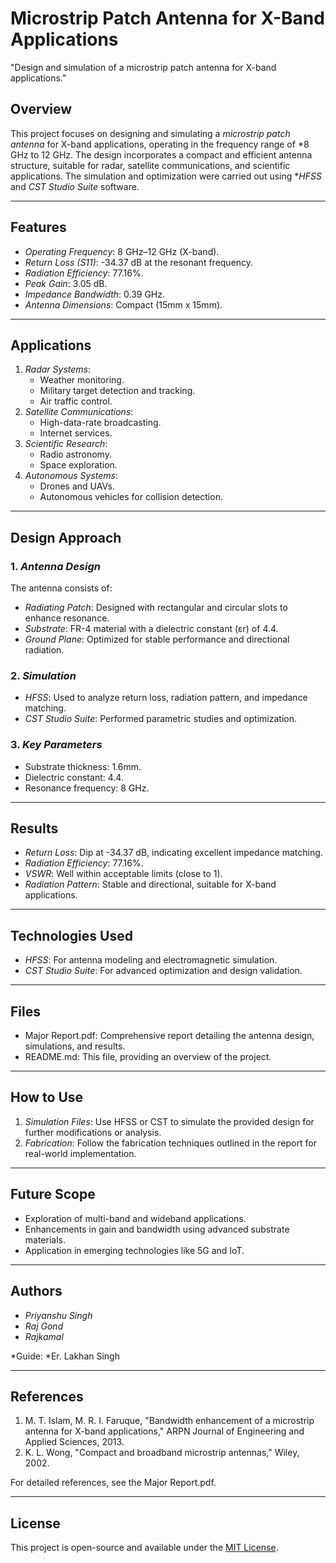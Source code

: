 # Microstrip Patch Antenna for X-Band Applications
"Design and simulation of a microstrip patch antenna for X-band applications."

## Overview
This project focuses on designing and simulating a *microstrip patch antenna* for X-band applications, operating in the frequency range of *8 GHz to 12 GHz. The design incorporates a compact and efficient antenna structure, suitable for radar, satellite communications, and scientific applications. The simulation and optimization were carried out using **HFSS* and *CST Studio Suite* software.

---

## Features
- *Operating Frequency*: 8 GHz–12 GHz (X-band).
- *Return Loss (S11)*: -34.37 dB at the resonant frequency.
- *Radiation Efficiency*: 77.16%.
- *Peak Gain*: 3.05 dB.
- *Impedance Bandwidth*: 0.39 GHz.
- *Antenna Dimensions*: Compact (15mm x 15mm).

---

## Applications
1. *Radar Systems*:
   - Weather monitoring.
   - Military target detection and tracking.
   - Air traffic control.
2. *Satellite Communications*:
   - High-data-rate broadcasting.
   - Internet services.
3. *Scientific Research*:
   - Radio astronomy.
   - Space exploration.
4. *Autonomous Systems*:
   - Drones and UAVs.
   - Autonomous vehicles for collision detection.

---

## Design Approach
### 1. *Antenna Design*
The antenna consists of:
- *Radiating Patch*: Designed with rectangular and circular slots to enhance resonance.
- *Substrate*: FR-4 material with a dielectric constant (εr) of 4.4.
- *Ground Plane*: Optimized for stable performance and directional radiation.

### 2. *Simulation*
- *HFSS*: Used to analyze return loss, radiation pattern, and impedance matching.
- *CST Studio Suite*: Performed parametric studies and optimization.

### 3. *Key Parameters*
- Substrate thickness: 1.6mm.
- Dielectric constant: 4.4.
- Resonance frequency: 8 GHz.

---

## Results
- *Return Loss*: Dip at -34.37 dB, indicating excellent impedance matching.
- *Radiation Efficiency*: 77.16%.
- *VSWR*: Well within acceptable limits (close to 1).
- *Radiation Pattern*: Stable and directional, suitable for X-band applications.

---

## Technologies Used
- *HFSS*: For antenna modeling and electromagnetic simulation.
- *CST Studio Suite*: For advanced optimization and design validation.

---

## Files
- Major Report.pdf: Comprehensive report detailing the antenna design, simulations, and results.
- README.md: This file, providing an overview of the project.

---

## How to Use
1. *Simulation Files*: Use HFSS or CST to simulate the provided design for further modifications or analysis.
2. *Fabrication*: Follow the fabrication techniques outlined in the report for real-world implementation.

---

## Future Scope
- Exploration of multi-band and wideband applications.
- Enhancements in gain and bandwidth using advanced substrate materials.
- Application in emerging technologies like 5G and IoT.

---

## Authors
- *Priyanshu Singh*  
- *Raj Gond*  
- *Rajkamal*  

*Guide: *Er. Lakhan Singh  

---

## References
1. M. T. Islam, M. R. I. Faruque, "Bandwidth enhancement of a microstrip antenna for X-band applications," ARPN Journal of Engineering and Applied Sciences, 2013.
2. K. L. Wong, "Compact and broadband microstrip antennas," Wiley, 2002.

For detailed references, see the Major Report.pdf.

---

## License
This project is open-source and available under the [MIT License](https://opensource.org/licenses/MIT).
